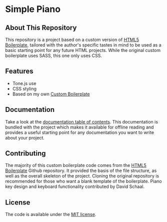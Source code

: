 # Simple Piano

## About This Repository

This repository is a project based on a custom version of [HTML5 Boilerplate](https://html5boilerplate.com/), tailored with the author's specific tastes in mind to be used as a basic starting point for any future HTML projects. While the original custom boilerplate uses SASS, this one only uses CSS.

## Features

* Tone.js use
* CSS styling
* Based on my own [Custom Boilerplate](https://github.com/isma8011/customboilerplate)

## Documentation

Take a look at the [documentation table of contents](docs/TOC.md). This
documentation is bundled with the project which makes it available for offline
reading and provides a useful starting point for any documentation you want to
write about your project.

## Contributing

The majority of this custom boilerplate code comes from the [HTML5 Boilerplate](https://html5boilerplate.com/)
Github repository. It provided the basis of the file structure, as well as the overall skeleton of the project.
Cloning the original repository is recommended for those who want a blank template of the boilerplate. Piano key design
and keyboard functionality contributed by David Schaal.

## License

The code is available under the [MIT license](LICENSE.txt).
